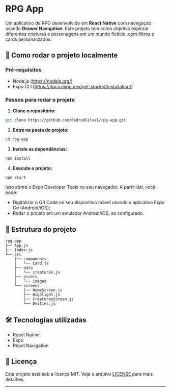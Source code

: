 # RPG App

Um aplicativo de RPG desenvolvido em **React Native** com navegação usando **Drawer Navigation**. Este projeto tem como objetivo explorar diferentes criaturas e personagens em um mundo fictício, com filtros e cards personalizados.

## 🚀 Como rodar o projeto localmente

### Pré-requisitos
- Node.js (https://nodejs.org/)
- Expo CLI (https://docs.expo.dev/get-started/installation/)

### Passos para rodar o projeto

1. **Clone o repositório:**
```bash
git clone https://github.com/PedroHSilva1/rpg-app.git
```

2. **Entre na pasta do projeto:**
```bash
cd rpg-app
```

3. **Instale as dependências:**
```bash
npm install
```

4. **Execute o projeto:**
```bash
npm start
```

Isso abrirá o Expo Developer Tools no seu navegador. A partir daí, você pode:
- Digitalizar o QR Code no seu dispositivo móvel usando o aplicativo Expo Go (Android/iOS);
- Rodar o projeto em um emulador Android/iOS, se configurado.

## 📂 Estrutura do projeto
```plaintext
rpg-app
├── App.js
├── Index.js
└── src
    ├── components
    │   └── Card.js
    ├── data
    │   └── creatures.js
    ├── assets
    │   └── images
    └── screens
        ├── HomeScreen.js
        ├── Highlight.js
        ├── CreaturesScreen.js
        └── Deities.js
```

## 🛠 Tecnologias utilizadas
- React Native
- Expo
- React Navigation

## 📖 Licença
Este projeto está sob a licença MIT. Veja o arquivo [LICENSE](LICENSE) para mais detalhes.

---

